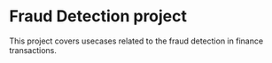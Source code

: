 # Fraud Detection project

This project covers usecases related to the fraud detection in finance transactions.

